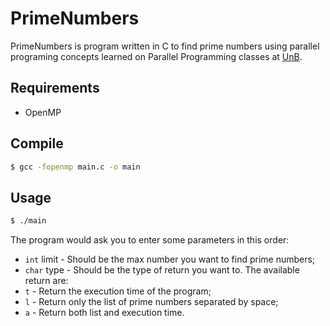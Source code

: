 # PrimeNumbers

PrimeNumbers is program written in C to find prime numbers using parallel programing concepts learned on Parallel Programming classes at [UnB](http://unb.br/).

## Requirements
- OpenMP

## Compile
```sh
$ gcc -fopenmp main.c -o main
```

## Usage
```sh
$ ./main
```
The program would ask you to enter some parameters in this order:
- `int` limit - Should be the max number you want to find prime numbers;
- `char` type - Should be the type of return you want to. The available return are:
 - `t` - Return the execution time of the program;
 - `l` - Return only the list of prime numbers separated by space;
 - `a` - Return both list and execution time.
